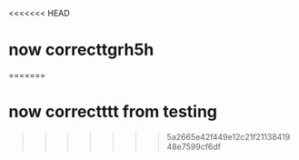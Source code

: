 <<<<<<< HEAD
# now correcttgrh5h
=======
# now correctttt from testing
>>>>>>> 5a2665e42f449e12c21f2113841948e7599cf6df
